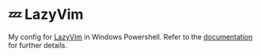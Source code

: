 # 💤 LazyVim

My config for [LazyVim](https://github.com/LazyVim/LazyVim) in Windows Powershell.
Refer to the [documentation](https://lazyvim.github.io/installation) for further details.
